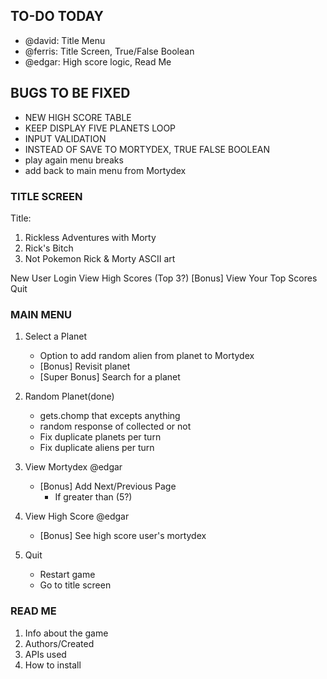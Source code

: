 ## TO-DO TODAY
 - @david: Title Menu
 - @ferris: Title Screen, True/False Boolean
 - @edgar: High score logic, Read Me


## BUGS TO BE FIXED
 - NEW HIGH SCORE TABLE
 - KEEP DISPLAY FIVE PLANETS LOOP
 - INPUT VALIDATION
 - INSTEAD OF SAVE TO MORTYDEX, TRUE FALSE BOOLEAN
 - play again menu breaks
 - add back to main menu from Mortydex




### TITLE SCREEN ###
Title:
1. Rickless Adventures with Morty
2. Rick's Bitch
3. Not Pokemon
Rick & Morty ASCII art

New User
Login
View High Scores (Top 3?)
[Bonus] View Your Top Scores
Quit

### MAIN MENU ###
<!-- 0. Add round counter
    - Portal gun charge count -->
1. Select a Planet
    <!-- - Prints out 5 random planets to choose from
    - Go to selected planet
      - Current portal gun charge out of (10?) -->
    - Option to add random alien from planet to Mortydex
    - [Bonus] Revisit planet
    - [Super Bonus] Search for a planet
2. Random Planet(done)
    - gets.chomp that excepts anything
    - random response of collected or not
    - Fix duplicate planets per turn
    - Fix duplicate aliens per turn
    <!-- - Current portal gun charge out of (10?) -->

3. View Mortydex @edgar
    <!-- - Select alien to view more info
      - Name, status, etc...
      - Go back to Mortydex Menu
    - Go back to Main Menu -->
    <!-- - Roadblock with returning Main Menu -->
      <!-- - Figure out how to handle errors/invalid inputs -->
      <!-- - Fix 0 input error in Select Input section -->
      <!-- - No on Back to Mortydex should go back to the last main menu it's called -->
    - [Bonus] Add Next/Previous Page
      - If greater than (5?)
4. View High Score @edgar
    <!-- - Current score on top
    - Other User's high scores -->
    - [Bonus] See high score user's mortydex
5. Quit
    - Restart game
    - Go to title screen

### READ ME ###
1. Info about the game
2. Authors/Created
3. APIs used
4. How to install

